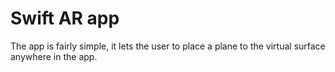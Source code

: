 # Swift AR app

The app is fairly simple, it lets the user to place a plane to the virtual surface anywhere in the app.
